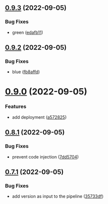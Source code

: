 ## [0.9.3](https://github.com/emanueleborin/greetings-ci/compare/v0.9.2...v0.9.3) (2022-09-05)


### Bug Fixes

* green ([edafb11](https://github.com/emanueleborin/greetings-ci/commit/edafb117728b980244a3b0ae74d90b09cd01cbd3))



## [0.9.2](https://github.com/emanueleborin/greetings-ci/compare/v0.9.0...v0.9.2) (2022-09-05)


### Bug Fixes

* blue ([fb8affd](https://github.com/emanueleborin/greetings-ci/commit/fb8affdb8f9f102fcb90ce749193e04552befd1c))



# [0.9.0](https://github.com/emanueleborin/greetings-ci/compare/v0.8.1...v0.9.0) (2022-09-05)


### Features

* add deployment ([a572825](https://github.com/emanueleborin/greetings-ci/commit/a572825a61f7d600b09a00ad9986403e721ff1ca))



## [0.8.1](https://github.com/emanueleborin/greetings-ci/compare/v0.7.1...v0.8.1) (2022-09-05)


### Bug Fixes

* prevent code injection ([7dd5704](https://github.com/emanueleborin/greetings-ci/commit/7dd570433d572772dd67a20066ee22289863746a))



## [0.7.1](https://github.com/emanueleborin/greetings-ci/compare/v0.7.0...v0.7.1) (2022-09-05)


### Bug Fixes

* add version as input to the pipeline ([35733df](https://github.com/emanueleborin/greetings-ci/commit/35733df2a7a4eff596317d2a75ea3bd7322c597c))



